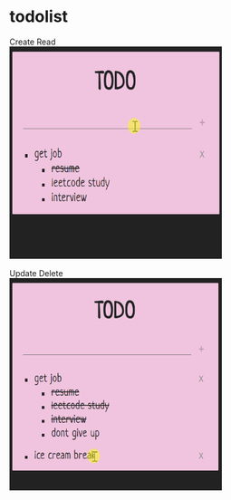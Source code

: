 # todolist

Create Read <br>
<img src="create_read.gif" width="375" height="375"/>

Update Delete <br>
<img src="update_delete.gif" width="375" height="375"/>
